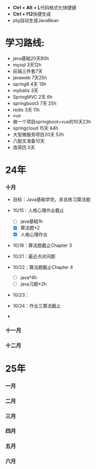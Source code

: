- **Ctrl + Alt + L**代码格式化快捷键
- **Ctrl + f12**快捷生成
- ptg自动生成JavaBean

# 学习路线:

- java基础20天80h
- mysql 3天12h
- 前端三件套7天
- javaweb 7天25h
- spring6 4天 15h
- mybatis 3天 
- SpringMVC 2天 6h
- springboot3 7天 25h
- redis 3天 11h
- vue 
- 做一个项目springboot+vue的10天23h
- springcloud 15天 44h
- 大型微服务项目20天 52h
- 八股文准备10天
- 改简历 5天

# 24年

### 十月

- 目标：Java基础学完，并且练习算法题

- 10/15：人格心理作业截止
  - [ ] java基础1h
  - [x] 算法题*2
  - [x] 人格心理作业
- 10/18：算法题截止Chapter 3
- 10/21：最近点对问题
- 10/22：算法题截止Chapter 4
  - [ ] java*4h
  - [ ] java习题*2h

- 10/23：
- 10/24：作业三算法截止
- 

### 十一月

### 十二月

# 25年

### 一月

### 二月

### 三月

### 四月

### 五月

### 六月

